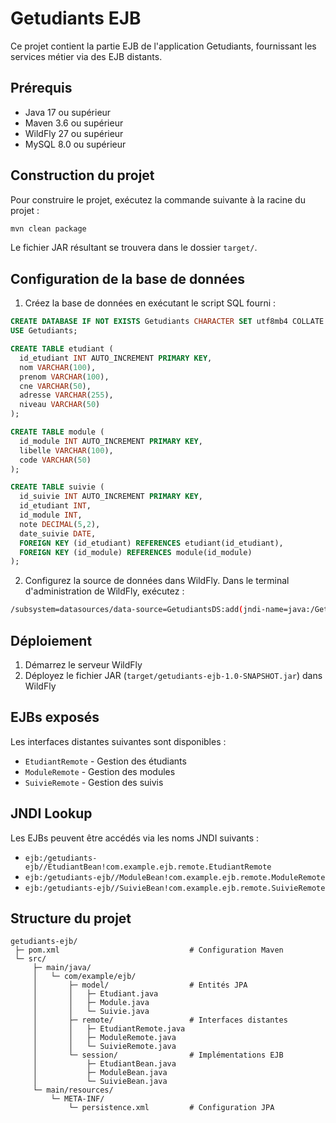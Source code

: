 # Getudiants EJB

Ce projet contient la partie EJB de l'application Getudiants, fournissant les services métier via des EJB distants.

## Prérequis

- Java 17 ou supérieur
- Maven 3.6 ou supérieur
- WildFly 27 ou supérieur
- MySQL 8.0 ou supérieur

## Construction du projet

Pour construire le projet, exécutez la commande suivante à la racine du projet :

```bash
mvn clean package
```

Le fichier JAR résultant se trouvera dans le dossier `target/`.

## Configuration de la base de données

1. Créez la base de données en exécutant le script SQL fourni :

```sql
CREATE DATABASE IF NOT EXISTS Getudiants CHARACTER SET utf8mb4 COLLATE utf8mb4_general_ci;
USE Getudiants;

CREATE TABLE etudiant (
  id_etudiant INT AUTO_INCREMENT PRIMARY KEY,
  nom VARCHAR(100),
  prenom VARCHAR(100),
  cne VARCHAR(50),
  adresse VARCHAR(255),
  niveau VARCHAR(50)
);

CREATE TABLE module (
  id_module INT AUTO_INCREMENT PRIMARY KEY,
  libelle VARCHAR(100),
  code VARCHAR(50)
);

CREATE TABLE suivie (
  id_suivie INT AUTO_INCREMENT PRIMARY KEY,
  id_etudiant INT,
  id_module INT,
  note DECIMAL(5,2),
  date_suivie DATE,
  FOREIGN KEY (id_etudiant) REFERENCES etudiant(id_etudiant),
  FOREIGN KEY (id_module) REFERENCES module(id_module)
);
```

2. Configurez la source de données dans WildFly. Dans le terminal d'administration de WildFly, exécutez :

```bash
/subsystem=datasources/data-source=GetudiantsDS:add(jndi-name=java:/GetudiantsDS, driver-name=mysql, connection-url=jdbc:mysql://localhost:3306/Getudiants?useSSL=false&serverTimezone=UTC, user-name=root, password=)
```

## Déploiement

1. Démarrez le serveur WildFly
2. Déployez le fichier JAR (`target/getudiants-ejb-1.0-SNAPSHOT.jar`) dans WildFly

## EJBs exposés

Les interfaces distantes suivantes sont disponibles :

- `EtudiantRemote` - Gestion des étudiants
- `ModuleRemote` - Gestion des modules
- `SuivieRemote` - Gestion des suivis

## JNDI Lookup

Les EJBs peuvent être accédés via les noms JNDI suivants :

- `ejb:/getudiants-ejb//EtudiantBean!com.example.ejb.remote.EtudiantRemote`
- `ejb:/getudiants-ejb//ModuleBean!com.example.ejb.remote.ModuleRemote`
- `ejb:/getudiants-ejb//SuivieBean!com.example.ejb.remote.SuivieRemote`

## Structure du projet

```
getudiants-ejb/
 ├─ pom.xml                             # Configuration Maven
 └─ src/
     ├─ main/java/
     │   └─ com/example/ejb/
     │       ├─ model/                  # Entités JPA
     │       │   ├─ Etudiant.java
     │       │   ├─ Module.java
     │       │   └─ Suivie.java
     │       ├─ remote/                 # Interfaces distantes
     │       │   ├─ EtudiantRemote.java
     │       │   ├─ ModuleRemote.java
     │       │   └─ SuivieRemote.java
     │       └─ session/                # Implémentations EJB
     │           ├─ EtudiantBean.java
     │           ├─ ModuleBean.java
     │           └─ SuivieBean.java
     └─ main/resources/
         └─ META-INF/
             └─ persistence.xml         # Configuration JPA
```